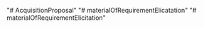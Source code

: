 "# AcquisitionProposal" 
"# materialOfRequirementElicatation" 
"# materialOfRequirementElicitation" 
